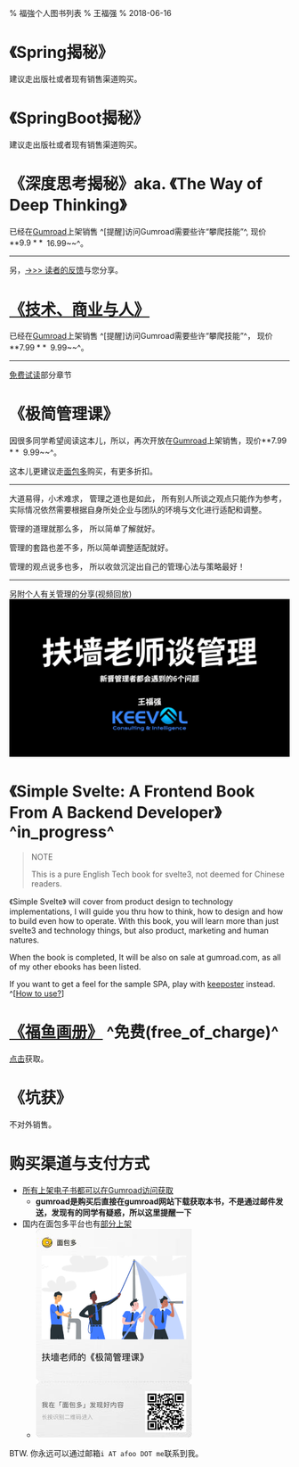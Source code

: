 %  福強个人图书列表
% 王福强
% 2018-06-16

# 《Spring揭秘》

建议走出版社或者现有销售渠道购买。

# 《SpringBoot揭秘》

建议走出版社或者现有销售渠道购买。

# 《深度思考揭秘》aka. 《The Way of Deep Thinking》 

已经在[Gumroad](https://gumroad.com/l/BRmvgb)上架销售 ^\[提醒\]访问Gumroad需要些许“攀爬技能”^, 现价**$9.9**^~~$16.99~~^。

---

另，[->>> 读者的反馈](book-readers-praise.html)与您分享。

# [《技术、商业与人》](https://afoo.me/afpay/?id=tbh)

已经在[Gumroad](https://gum.co/uLPkW)上架销售 ^\[提醒\]访问Gumroad需要些许“攀爬技能”^， 现价**$7.99**^~~$9.99~~^。 


---

[免费试读](books/技术_商业与人-免费试读.pdf)部分章节

# 《极简管理课》

因很多同学希望阅读这本儿，所以，再次开放在[Gumroad](https://gum.co/fANOaE)上架销售，现价**$7.99**^~~$9.99~~^。 

这本儿更建议走[面包多](https://mianbaoduo.com/o/bread/YZ2WlZdq)购买，有更多折扣。

---

大道易得，小术难求， 管理之道也是如此， 所有别人所谈之观点只能作为参考，实际情况依然需要根据自身所处企业与团队的环境与文化进行适配和调整。 

管理的道理就那么多， 所以简单了解就好。

管理的套路也差不多，所以简单调整适配就好。

管理的观点说多也多， 所以收敛沉淀出自己的管理心法与策略最好！

---
另附个人有关管理的分享(视频回放)
[![](images/mgt_talk_cover.jpg)](https://youtu.be/tIPwf7KKinc)



# 《Simple Svelte: A Frontend Book From A Backend Developer》 ^in_progress^

> NOTE
> 
> This is a pure English Tech book for svelte3, not deemed for Chinese readers. 

<!-- ![](images/cover_simple_svelte.jpg) -->

《Simple Svelte》 will cover from product design to technology implementations, I will guide you thru how to think, how to design and how to build even how to operate. With this book, you will learn more than just svelte3 and technology things, but also product, marketing and human natures.

When the book is completed, It will be also on sale at gumroad.com, as all of my other ebooks has been listed.

If you want to get a feel for the sample SPA, play with [keeposter](https://poster.keevol.cn/) instead. ^[[How to use?](https://www.bilibili.com/video/BV1pg411F7jQ?share_source=copy_web)]



# [《福鱼画册》](https://wfq.gumroad.com/l/wKzbp) ^免费(free_of_charge)^

[点击](https://wfq.gumroad.com/l/wKzbp)获取。


# 《坑获》

不对外销售。


# 购买渠道与支付方式

- [所有上架电子书都可以在Gumroad访问获取](https://wfq.gumroad.com/l) 
    - **gumroad是购买后直接在gumroad网站下载获取本书，不是通过邮件发送，发现有的同学有疑惑，所以这里提醒一下**
- 国内在面包多平台也有[部分上架](https://mianbaoduo.com/o/fgg)
  - [![扶墙老师的《极简管理课》](images/mbd_share_mgt_book.png)](https://mianbaoduo.com/o/bread/YZ2WlZdq)

BTW. 你永远可以通过邮箱`i AT afoo DOT me`联系到我。







